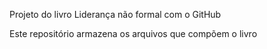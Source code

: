 Projeto do livro Liderança não formal com o GitHub

Este repositório armazena os arquivos que compõem o livro
